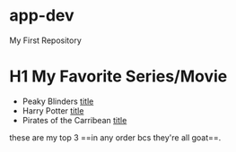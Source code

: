 # app-dev
My First Repository
	
 # H1 **My Favorite Series/Movie**

- Peaky Blinders [title](https://www.imdb.com/title/tt2442560/)
- Harry Potter [title](https://www.imdb.com/title/tt1201607/)
- Pirates of the Carribean [title](https://www.imdb.com/title/tt1790809/)

these are  my top 3 ==in any order bcs they're all goat==.
